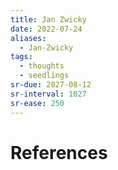 ```yaml
---
title: Jan Zwicky
date: 2022-07-24
aliases:
  - Jan-Zwicky
tags:
  - thoughts
  - seedlings
sr-due: 2027-08-12
sr-interval: 1027
sr-ease: 250
---
```



# References
